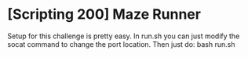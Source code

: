 # [Scripting 200] Maze Runner

Setup for this challenge is pretty easy. In run.sh you can just modify the socat command to change the port location. Then just do: bash run.sh
